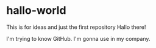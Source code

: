 # hallo-world
This is for ideas and just the first repository
Hallo there!

I'm trying to know GitHub. I'm gonna use in my company.

